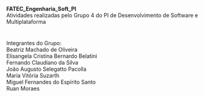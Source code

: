 <strong>FATEC_Engenharia_Soft_PI</strong>
<br>Atividades realizadas pelo Grupo 4 do PI de Desenvolvimento de Software e Multiplataforma 
#
Integrantes do Grupo: 
<br>Beatriz Machado de Oliveira
<br>Elisangela Cristina Bernardo Belatini
<br>Fernando Claudiano da Silva
<br>João Augusto Selegatto Pacolla
<br>Maria Vitória Suzarth
<br>Miguel Fernandes do Espírito Santo
<br>Ruan Moraes
